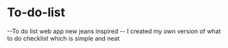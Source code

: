 # To-do-list
--To do list web app new jeans inspired 
-- I created my own version of what to do checklist which is simple and neat
